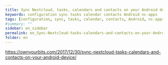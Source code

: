 ```yaml
---
title: Sync Nextcloud, tasks, calendars and contacts on your Android device
keywords: configuration sync tasks calendar contacts Android nc-apps
tags: [configuration, sync, tasks, calendar, contacts, Android, nc-apps]
#summary: ""
sidebar: en_sidebar
permalink: en_Sync-Nextcloud-tasks-calendars-and-contacts-on-your-Android-device.html
folder: en
---
```


https://ownyourbits.com/2017/12/30/sync-nextcloud-tasks-calendars-and-contacts-on-your-android-device/

